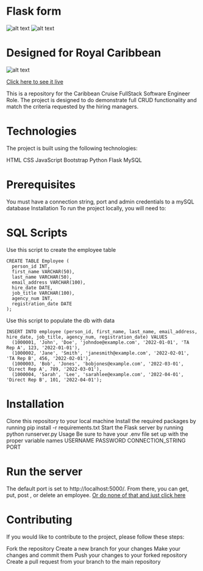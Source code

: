 # Flask form 

![alt text](https://i.imgur.com/Yu27QYo.png)
![alt text](https://i.imgur.com/dxQIqZd.png)


# Designed for Royal Caribbean 
![alt text](https://i.imgur.com/3sIY60W.png)


[Click here to see it live](http://3.235.139.171:5000/)


This is a repository for the Caribbean Cruise FullStack Software Engineer Role. The project is designed to do demonstrate full CRUD functionality and match the criteria requested by the hiring managers.

# Technologies
The project is built using the following technologies:

HTML
CSS
JavaScript
Bootstrap
Python
Flask
MySQL

# Prerequisites
You must have a connection string, port and admin credentials to a mySQL database
Installation
To run the project locally, you will need to:

# SQL Scripts
Use this script to create the employee table
```
CREATE TABLE Employee (
  person_id INT,
  first_name VARCHAR(50),
  last_name VARCHAR(50),
  email_address VARCHAR(100),
  hire_date DATE,
  job_title VARCHAR(100),
  agency_num INT,
  registration_date DATE
);
```

Use this script to populate the db with data
```
INSERT INTO employee (person_id, first_name, last_name, email_address, hire_date, job_title, agency_num, registration_date) VALUES
  (1000001, 'John', 'Doe', 'johndoe@example.com', '2022-01-01', 'TA Rep A', 123, '2022-01-01'),
  (1000002, 'Jane', 'Smith', 'janesmith@example.com', '2022-02-01', 'TA Rep B', 456, '2022-02-01'),
  (1000003, 'Bob', 'Jones', 'bobjones@example.com', '2022-03-01', 'Direct Rep A', 789, '2022-03-01'),
  (1000004, 'Sarah', 'Lee', 'sarahlee@example.com', '2022-04-01', 'Direct Rep B', 101, '2022-04-01');

```

# Installation
Clone this repository to your local machine
Install the required packages by running pip install -r requirements.txt
Start the Flask server by running python runserver.py
Usage
Be sure to have your .env file set up with the proper variable names
USERNAME
PASSWORD 
CONNECTION_STRING
PORT

# Run the server
The default port is set to http://localhost:5000/. 
From there, you can get, put, post , or delete an employee.
[Or do none of that and just click here](http://3.235.139.171:5000/)


# Contributing
If you would like to contribute to the project, please follow these steps:

Fork the repository
Create a new branch for your changes
Make your changes and commit them
Push your changes to your forked repository
Create a pull request from your branch to the main repository
